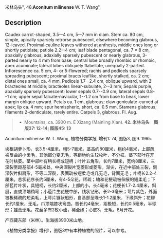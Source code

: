 米林乌头",
48.**Aconitum milinense** W. T. Wang",

## Description
Caudex carrot-shaped, 3.5--4 cm, 5--7 mm in diam. Stem ca. 80 cm, simple, apically sparsely retrorse pubescent, elsewhere becoming glabrous, 12-leaved. Proximal cauline leaves withered at anthesis, middle ones long or shortly petiolate; petiole 2.2--4 cm; leaf blade pentagonal, ca. 7 × 8 cm, abaxially glabrous, adaxially sparsely pubescent or nearly glabrous, 3-parted nearly to 4 mm from base; central lobe broadly rhombic or rhombic, apex acuminate; lateral lobes obliquely flabellate, unequally 2-parted. Inflorescence ca. 5 cm, 4- or 5-flowered; rachis and pedicels sparsely spreading pubescent; proximal bracts leaflike, shortly stalked, ca. 2 cm; distal ones small, ca. 4 mm. Pedicels 1.7--2.4 cm, oblique upward, with 2 bracteoles at middle; bracteoles linear-subulate, 2--3 mm; Sepals purple, abaxially sparsely pubescent; lower sepals 0.7--0.9 cm; lateral sepals 0.8--1 cm; upper sepal falcate-navicular, 1--1.2 cm from base to beak, lower margin oblique upward. Petals ca. 1 cm, glabrous; claw geniculate-curved at apex; lip ca. 4 mm; spur hemispheric, short, ca. 0.5 mm. Stamens glabrous; filaments 2-denticulate, rarely entire. Carpels 3, glabrous. Fl. Aug.

> * Mountains; ca. 3900 m. E Xizang (Mainling Xian).
**42. 米林乌头　图版37: 12-14; 图版45: 13**

Aconitum milinense W. T. Wang, 植物分类学报, 增刊1: 74, 图版3, 图9. 1965.

块根胡萝卜形，长3.5-4厘米，粗5-7毫米。茎高约80厘米，粗约4毫米，上部疏被反曲的小柔毛，其他部分变无毛，等距地约生12枚叶，不分枝。茎下部叶在开花时枯萎。茎中部叶有稍长柄或短柄；叶片五角形，长约7厘米，宽约8厘米，三深裂至距基部4-5毫米处，中央深裂片宽菱形或菱形，渐尖，在近中部处三裂，侧深裂片斜扇形，不等二深裂，表面疏被短柔毛或几无毛，背面无毛；叶柄长2.2-4厘米。总状花序长约5厘米，有4-5朵花，稀疏；轴和花梗疏被伸展的短柔毛；下部苞片叶状，具短柄，长约2厘米，上部的小，长4毫米；花梗长1.7-2.4厘米，斜展，直或顶端稍弯；小苞片生花梗中部，线状钻形，长2-3毫米；萼片紫色，外面被极稀疏的短柔毛，上萼片镰状船形，自基部至喙长1-1.2厘米，下缘斜升；花瓣长约1厘米，无毛，爪顶端膝状弯曲，唇长约4毫米，距极短，长约0.5毫米，半球形；雄蕊无毛，花丝多有2枚小齿，稀全缘；心皮3，无毛。8月开花。

产西藏东部（米林）。生海拔3900米山地。

《植物分类学报》增刊1，图版3中有本种植物的照片，可以参考。

